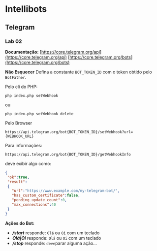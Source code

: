 
# Intellibots
## Telegram
### Lab 02

**Documentação:**
[https://core.telegram.org/api](https://core.telegram.org/api) 
[https://core.telegram.org/bots](https://core.telegram.org/bots)


**Não Esquecer**
Defina a constante `BOT_TOKEN_ID` com o token obtido pelo `BotFather`.

Pelo cli do PHP:

    php index.php setWebhook
ou

    php index.php setWebhook delete

Pelo Browser

    https://api.telegram.org/bot{BOT_TOKEN_ID}/setWebhook?url={WEBHOOK_URL}

Para informações:
	
	https://api.telegram.org/bot{BOT_TOKEN_ID}/getWebhookInfo

deve exibir algo como:

```json
{
 "ok":true,
 "result": 
 {
   "url":"https://www.example.com/my-telegram-bot/",
   "has_custom_certificate":false,
   "pending_update_count":0,
   "max_connections":40
 }
}
```


**Ações do Bot:**
 - ***/start***  responde: `Olá` ou `Oi` com um teclado
 - ***Olá|Oi***  responde: `Olá` ou `Oi` com um teclado
 - ***/stop***  responde: `deve`parar alguma ação...